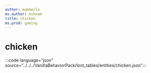 ```yaml
---
author: mammerla
ms.author: mikeam
title: chicken
ms.prod: gaming
---
```


# chicken

:::code language="json" source="../../../VanillaBehaviorPack/loot_tables/entities/chicken.json":::